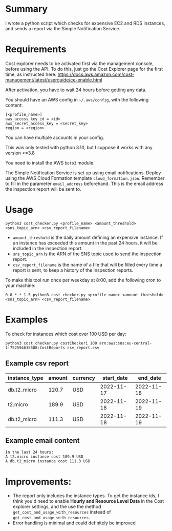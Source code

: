 # Summary
I wrote a python script which checks for expensive EC2 and RDS instances, and sends a report via the Simple Notification Service.

# Requirements
Cost explorer needs to be activated first via the management console, before using the API. To do this, just go the Cost Explorer page for the first time, as instructed here: https://docs.aws.amazon.com/cost-management/latest/userguide/ce-enable.html

After activation, you have to wait 24 hours before getting any data.

You should have an AWS config in `~/.aws/config`, with the following content:
```
[<profile_name>]
aws_access_key_id = <id>
aws_secret_access_key = <secret_key>
region = <region>
```

You can have multiple accounts in your config.

This was only tested with python 3.10, but I suppose it works with any version >=3.8

You need to install the AWS `boto3` module. 

The Simple Notification Service is set up using email notifications.
Deploy using the AWS Cloud Formation template `cloud_formation.json`. Remember to fill in the parameter `email_address` beforehand. This is the email
address the inspection report will be sent to.

# Usage


`python3 cost_checker.py <profile_name> <amount_threshold> <sns_topic_arn> <csv_report_filename>`

- `amount_threshold` is the daily amount defining an expensive instance. If an instance has exceeded this amount 
in the past 24 hours, it will be included in the inspection report.   
- `sns_topic_arn` is the ARN of the SNS topic used to send the inspection report.
- `csv_report_filename` is the name of a file that will be filled every time a report is sent, to keep a history 
of the inspection reports. 

To make this tool run once per weekday at 8:00, add the following cron to your machine:

`0 8 * * 1-5 python3 cost_checker.py <profile_name> <amount_threshold> <sns_topic_arn> <csv_report_filename>`

# Examples
To check for instances which cost over 100 USD per day:

`python3 cost_checker.py costChecker1 100 arn:aws:sns:eu-central-1:752594615588:CostReports csv_report.csv`

## Example csv report

| instance_type | amount | currency | start_date | end_date   |
|---------------|--------|----------|------------|------------|
| db.t2_micro   | 120.7  | USD      | 2022-11-17 | 2022-11-18 |
| t2.micro      | 189.9  | USD      | 2022-11-18 | 2022-11-19 |
| db.t2_micro   | 111.3  | USD      | 2022-11-18 | 2022-11-19 |

## Example email content
```
In the last 24 hours:
A t2.micro instance cost 189.9 USD
A db.t2_micro instance cost 111.3 USD
```

# Improvements: 
- The report only includes the instance types. To get the instance ids, I think you'd need to enable 
**Hourly and Resource Level Data** in the Cost explorer settings, and the use the method 
`get_cost_and_usage_with_resources` instead of `get_cost_and_usage_with_resources`.
- Error handling is minimal and could definitely be improved

